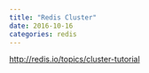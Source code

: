 ```yaml
---
title: "Redis Cluster"
date: 2016-10-16
categories: redis
---
```


http://redis.io/topics/cluster-tutorial